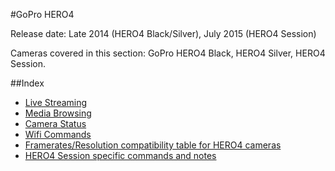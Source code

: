 #GoPro HERO4

Release date: Late 2014 (HERO4 Black/Silver), July 2015 (HERO4 Session)

Cameras covered in this section: GoPro HERO4 Black, HERO4 Silver, HERO4 Session.

##Index

* [Live Streaming](/HERO4/Livestreaming.md)
* [Media Browsing](/HERO4/Mediabrowsing.md)
* [Camera Status](/HERO4/CameraStatus.md)
* [Wifi Commands](/HERO4/WifiCommands.md)
* [Framerates/Resolution compatibility table for HERO4 cameras](/HERO4/Framerates-Resolutions.md)
* [HERO4 Session specific commands and notes](/HERO4/HERO4-Session.md)
